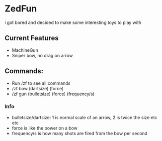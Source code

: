 # ZedFun
i got bored and decided to make some interesting toys to play with

## Current Features
- MachineGun
- Sniper bow, no drag on arrow

## Commands:
- Run /zf to see all commands
- /zf bow (dartsize) (force) 
- /zf gun (bulletsize) (force) (frequency/s) 

### Info
- bulletsize/dartsize: 1 is normal scale of an arrow, 2 is twice the size etc etc
- force is like the power on a bow
- frequency/s is how many shots are fired from the bow per second

